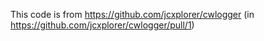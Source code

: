 This code is from https://github.com/jcxplorer/cwlogger (in https://github.com/jcxplorer/cwlogger/pull/1)